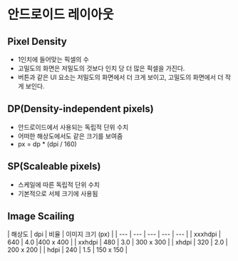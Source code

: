 # 안드로이드 레이아웃

## Pixel Density

- 1인치에 들어맞는 픽셀의 수
- 고밀도의 화면은 저밀도의 것보다 인치 당 더 많은 픽셀을 가진다.
- 버튼과 같은 UI 요소는 저밀도의 화면에서 더 크게 보이고, 고밀도의 화면에서 더 작게 보인다.

## DP(Density-independent pixels)

- 안드로이드에서 사용되는 독립적 단위 수치
- 어떠한 해상도에서도 같은 크기를 보여줌
- px = dp * (dpi / 160)

## SP(Scaleable pixels)

- 스케일에 따른 독립적 단위 수치
- 기본적으로 서체 크기에 사용됨

## Image Scailing

| 해상도 | dpi | 비율 | 이미지 크기 (px) |
| --- | --- | --- | --- | --- |
| xxxhdpi | 640 | 4.0 |400 x 400 |
| xxhdpi | 480 | 3.0 | 300 x 300 |
| xhdpi | 320 | 2.0 | 200 x 200 |
| hdpi | 240 | 1.5 | 150 x 150 |
